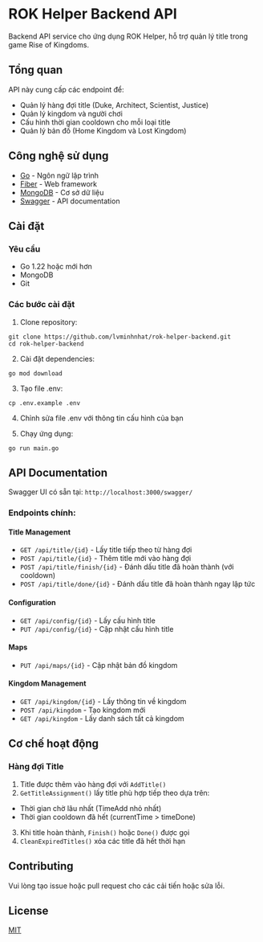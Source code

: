 # ROK Helper Backend API

Backend API service cho ứng dụng ROK Helper, hỗ trợ quản lý title trong game Rise of Kingdoms.

## Tổng quan

API này cung cấp các endpoint để:
- Quản lý hàng đợi title (Duke, Architect, Scientist, Justice)
- Quản lý kingdom và người chơi
- Cấu hình thời gian cooldown cho mỗi loại title
- Quản lý bản đồ (Home Kingdom và Lost Kingdom)

## Công nghệ sử dụng

- [Go](https://golang.org/) - Ngôn ngữ lập trình
- [Fiber](https://gofiber.io/) - Web framework
- [MongoDB](https://www.mongodb.com/) - Cơ sở dữ liệu
- [Swagger](https://swagger.io/) - API documentation

## Cài đặt

### Yêu cầu

- Go 1.22 hoặc mới hơn
- MongoDB
- Git

### Các bước cài đặt

1. Clone repository:
```
git clone https://github.com/lvminhnhat/rok-helper-backend.git 
cd rok-helper-backend
```

2. Cài đặt dependencies:

```
go mod download
```

3. Tạo file .env:

```
cp .env.example .env
```


4. Chỉnh sửa file .env với thông tin cấu hình của bạn

5. Chạy ứng dụng:

```
go run main.go
```


## API Documentation

Swagger UI có sẵn tại: `http://localhost:3000/swagger/`

### Endpoints chính:

#### Title Management
- `GET /api/title/{id}` - Lấy title tiếp theo từ hàng đợi
- `POST /api/title/{id}` - Thêm title mới vào hàng đợi
- `POST /api/title/finish/{id}` - Đánh dấu title đã hoàn thành (với cooldown)
- `POST /api/title/done/{id}` - Đánh dấu title đã hoàn thành ngay lập tức

#### Configuration
- `GET /api/config/{id}` - Lấy cấu hình title
- `PUT /api/config/{id}` - Cập nhật cấu hình title

#### Maps
- `PUT /api/maps/{id}` - Cập nhật bản đồ kingdom

#### Kingdom Management
- `GET /api/kingdom/{id}` - Lấy thông tin về kingdom
- `POST /api/kingdom` - Tạo kingdom mới
- `GET /api/kingdom` - Lấy danh sách tất cả kingdom

## Cơ chế hoạt động

### Hàng đợi Title
1. Title được thêm vào hàng đợi với `AddTitle()`
2. `GetTitleAssignment()` lấy title phù hợp tiếp theo dựa trên:
- Thời gian chờ lâu nhất (TimeAdd nhỏ nhất)
- Thời gian cooldown đã hết (currentTime > timeDone) 
3. Khi title hoàn thành, `Finish()` hoặc `Done()` được gọi
4. `CleanExpiredTitles()` xóa các title đã hết thời hạn

## Contributing

Vui lòng tạo issue hoặc pull request cho các cải tiến hoặc sửa lỗi.

## License

[MIT](LICENSE)

